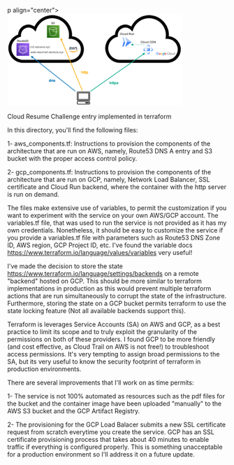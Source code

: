 p align="center">
  <img
    width="400"
    src="https://raw.githubusercontent.com/vsanavia/CloudChallenge/main/media/diagram-tf.png"
    />
</p>

Cloud Resume Challenge entry implemented in terraform

In this directory, you'll find the following files:

1- aws_components.tf: Instructions to provision the components of the architecture that are run on AWS, namely, Route53 DNS A entry and S3 bucket with the proper access control policy.

2- gcp_components.tf: Instructions to provision the components of the architecture that are run on GCP, namely, Network Load Balancer, SSL certificate and Cloud Run backend, where the container with the http server is run on demand.

The files make extensive use of variables, to permit the customization if you want to experiment with the service on your own AWS/GCP account. The variables.tf file, that was used to run the service is not provided as it has my own credentials. Nonetheless, it should be easy to customize the service if you provide a variables.tf file with parameters such as Route53 DNS Zone ID, AWS region, GCP Project ID, etc. I've found the variable docs https://www.terraform.io/language/values/variables very useful!

I've made the decision to store the state https://www.terraform.io/language/settings/backends on a remote "backend" hosted on GCP. This should be more similar to terraform implementations in production as this would prevent multiple terraform actions that are run simultaneously to corrupt the state of the infrastructure. Furthermore, storing the state on a GCP bucket permits terraform to use the state locking feature (Not all available backends support this).

Terraform is leverages Service Accounts (SA) on AWS and GCP, as a best practice to limit its scope and to truly exploit the granularity of the permissions on both of these providers. I found GCP to be more friendly (and cost effective, as Cloud Trail on AWS is not free!) to troubleshoot access permissions. It's very tempting to assign broad permissions to the SA, but its very useful to know the security footprint of terraform in production environments.

There are several improvements that I'll work on as time permits:

1- The service is not 100% automated as resources such as the pdf files for the bucket and the container image have been uploaded "manually" to the AWS S3 bucket and the GCP Artifact Registry.

2- The provisioning for the GCP Load Balacer submits a new SSL certificate request from scratch everytime you create the service. GCP has an SSL certificate provisioning process that takes about 40 minutes to enable traffic if everything is configured properly. This is something unacceptable for a production environment so I'll address it on a future update.

